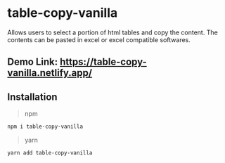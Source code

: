 # table-copy-vanilla

Allows users to select a portion of html tables and copy the content. The contents can be pasted in excel or excel compatible softwares.

## Demo Link: https://table-copy-vanilla.netlify.app/

## Installation

> npm
```bash
npm i table-copy-vanilla
```

> yarn
```bash
yarn add table-copy-vanilla
```
